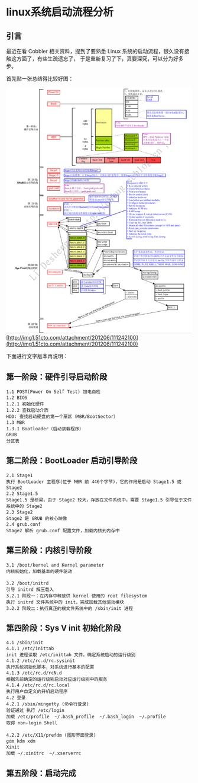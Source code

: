 # linux系统启动流程分析

## 引言

最近在看 Cobbler 相关资料，提到了要熟悉 Linux 系统的启动流程，很久没有接触这方面了，有些生疏遗忘了，
于是重新复习了下，真要深究，可以分为好多步。

首先贴一张总结得比较好图：

​![Linux 操作系统启动流程图](assets/net-img-111242100-20240415162953-fhzh351.png)[http://img1.51cto.com/attachment/201206/111242100](http://img1.51cto.com/attachment/201206/111242100)

下面进行文字版本再说明：

## 第一阶段：硬件引导启动阶段

```
1.1 POST(Power On Self Test) 加电自检
1.2 BIOS
1.2.1 初始化硬件
1.2.2 查找启动介质
HDD: 查找启动硬盘的第一个扇区（MBR/BootSector）
1.3 MBR
1.3.1 Bootloader（启动装载程序）
GRUB
分区表
```

## 第二阶段：BootLoader 启动引导阶段

```
2.1 Stage1
执行 BootLoader 主程序(位于 MBR 前 446个字节)，它的作用是启动 Stage1.5 或 Stage2
2.2 Stage1.5
Stage1.5 是桥梁，由于 Stage2 较大，存放在文件系统中，需要 Stage1.5 引导位于文件系统中的 Stage2
2.3 Stage2
Stage2 是 GRUB 的核心映像
2.4 grub.conf
Stage2 解析 grub.conf 配置文件，加载内核到内存中
```

## 第三阶段：内核引导阶段

```
3.1 /boot/kernel and Kernel parameter 
内核初始化，加载基本的硬件驱动

3.2 /boot/initrd
引导 initrd 解压载入
3.2.1 阶段一：在内存中释放供 kernel 使用的 root filesystem
执行 initrd 文件系统中的 init，完成加载其他驱动模块
3.2.2 阶段二：执行真正的根文件系统中的 /sbin/init 进程
```

## 第四阶段：Sys V init 初始化阶段

```
4.1 /sbin/init
4.1.1 /etc/inittab
init 进程读取 /etc/inittab 文件，确定系统启动的运行级别
4.1.2 /etc/rc.d/rc.sysinit
执行系统初始化脚本，对系统进行基本的配置
4.1.3 /etc/rc.d/rcN.d
根据先前确定的运行级别启动对应运行级别中的服务
4.1.4 /etc/rc.d/rc.local
执行用户自定义的开机启动程序
4.2 登录
4.2.1 /sbin/mingetty (命令行登录)
验证通过 执行 /etc/login 
加载 /etc/profile  ~/.bash_profile  ~/.bash_login  ~/.profile
取得 non-login Shell

4.2.2 /etc/X11/prefdm (图形界面登录)
gdm kdm xdm
Xinit
加载 ~/.xinitrc  ~/.xserverrc
```

## 第五阶段：启动完成
